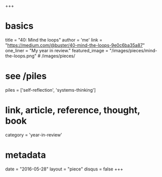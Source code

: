 +++
# basics
title     		 = "40: Mind the loops"
author    		 = 'me'
link      		 = "https://medium.com/@buster/40-mind-the-loops-9e0c6ba35a87"
one_liner 		 = "My year in review."
featured_image = "/images/pieces/mind-the-loops.png" # /images/pieces/

# see /piles
piles     		 = ['self-reflection', 'systems-thinking']
 
# link, article, reference, thought, book
category  		 = 'year-in-review' 

# metadata
date      		 = "2016-05-28"
layout    		 = "piece"
disqus    		 = false
+++

